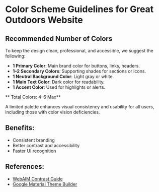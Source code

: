 # Color Scheme Guidelines for Great Outdoors Website

##  Recommended Number of Colors

To keep the design clean, professional, and accessible, we suggest the following:

- **1 Primary Color**: Main brand color for buttons, links, headers.
- **1–2 Secondary Colors**: Supporting shades for sections or icons.
- **1 Neutral Background Color**: Light gray or white.
- **1 Main Text Color**: Dark color for readability.
- **1 Accent Color**: Used for highlights or alerts.

** Total Colors: 4–6 Max**

A limited palette enhances visual consistency and usability for all users, including those with color vision deficiencies.

##  Benefits:
- Consistent branding
- Better contrast and accessibility
- Faster UI recognition

##  References:
- [WebAIM Contrast Guide](https://webaim.org/resources/contrastchecker/)
- [Google Material Theme Builder](https://m3.material.io/theme-builder/)
